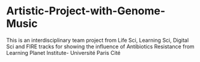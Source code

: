 # Artistic-Project-with-Genome-Music
This is an interdisciplinary team project from Life Sci, Learning Sci, Digital Sci and FIRE tracks for showing the influence of Antibiotics Resistance from Learning Planet Institute- Université Paris Cité
